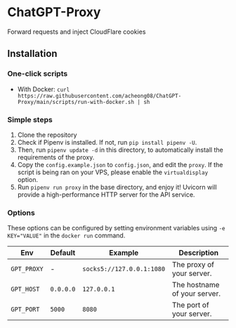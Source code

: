 # ChatGPT-Proxy
Forward requests and inject CloudFlare cookies

## Installation

### One-click scripts 

- With Docker: `curl https://raw.githubusercontent.com/acheong08/ChatGPT-Proxy/main/scripts/run-with-docker.sh | sh`


### Simple steps

1. Clone the repository
2. Check if Pipenv is installed. If not, run `pip install pipenv -U`.
3. Then, run `pipenv update -d` in this directory, to automatically install the requirements of the proxy.
4. Copy the `config.example.json` to `config.json`, and edit the `proxy`. If the script is being ran on your VPS, please enable the `virtualdisplay` option.
5. Run `pipenv run proxy` in the base directory, and enjoy it! Uvicorn will provide a high-performance HTTP server for the API service.


### Options

These options can be configured by setting environment variables using `-e KEY="VALUE"` in the `docker run` command.

| Env | Default | Example | Description |
| - | - | - | - |
| `GPT_PROXY` | - | `socks5://127.0.0.1:1080` | The proxy of your server. |
| `GPT_HOST` | `0.0.0.0` | `127.0.0.1` | The hostname of your server. |
| `GPT_PORT` | `5000` | `8080` | The port of your server. |